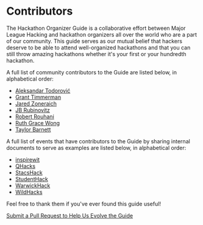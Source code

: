 # Contributors

The Hackathon Organizer Guide is a collaborative effort between Major League Hacking and hackathon organizers all over the world who are a part of our community. This guide serves as our mutual belief that hackers deserve to be able to attend well-organized hackathons and that you can still throw amazing hackathons whether it's your first or your hundredth hackathon.

A full list of community contributors to the Guide are listed below, in alphabetical order:

- [Aleksandar Todorović](https://github.com/aleksandar-todorovic)
- [Grant Timmerman](https://github.com/grant)
- [Jared Zoneraich](https://github.com/jzone3)
- [JB Rubinovitz](https://github.com/rubinovitz)
- [Robert Rouhani](https://github.com/Robmaister)
- [Ruth Grace Wong](https://github.com/ruthgrace)
- [Taylor Barnett](https://github.com/tbarn)

A full list of events that have contributors to the Guide by sharing internal documents to serve as examples are listed below, in alphabetical order: 

- [inspirewit](http://inspirewit.com/)
- [QHacks](http://qhacks.io/)
- [StacsHack](http://stacshack.org/)
- [StudentHack](http://www.studenthack.com/)
- [WarwickHack](http://www.hack.warwick.tech/)
- [WildHacks](http://wildhacks.org/)

Feel free to thank them if you've ever found this guide useful!

[Submit a Pull Request to Help Us Evolve the Guide](https://github.com/MLH/hackathon-organizer-guide)